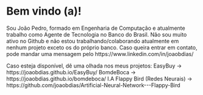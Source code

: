 <h1>
  Bem vindo (a)!
</h1>

<p>
  Sou João Pedro, formado em Engenharia de Computação e atualmente trabalho como Agente de Tecnologia no Banco do Brasil.
  Não sou muito ativo no Github e não estou trabalhando/colaborando atualmente em nenhum projeto exceto os do próprio banco.
  Caso queira entrar em contato, pode mandar uma mensagem pelo https://www.linkedin.com/in/joaobdias/
</p>

<p>
  Caso esteja disponível, dê uma olhada nos meus projetos:
  EasyBuy -> https://joaobdias.github.io/EasyBuy/
  BomdeBoca -> https://joaobdias.github.io/bomdeboca/
  I.A Flappy Bird (Redes Neurais) -> https://github.com/joaobdias/Artificial-Neural-Network---Flappy-Bird
</p>
<!--
**joaobdias/joaobdias** is a ✨ _special_ ✨ repository because its `README.md` (this file) appears on your GitHub profile.

Here are some ideas to get you started:

- 🔭 I’m currently working on ...
- 🌱 I’m currently learning ...
- 👯 I’m looking to collaborate on ...
- 🤔 I’m looking for help with ...
- 💬 Ask me about ...
- 📫 How to reach me: ...
- 😄 Pronouns: ...
- ⚡ Fun fact: ...
-->
